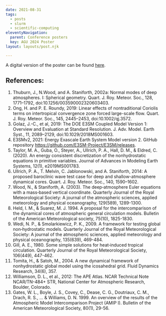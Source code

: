 ```yaml
---
date: 2021-08-31
tags:
  - posts
  - slurm
  - scientific-computing
eleventyNavigation:
  parent: Conference posters
  key: AGU 2024 Poster
layout: layouts/post.njk

---
```


A digital version of the poster can be found [here]().

## References:
1. Thuburn, J., N.Wood, and A. Staniforth, 2002a: Normal modes of deep atmospheres. I: Spherical geometry. Quart. J. Roy. Meteor. Soc., 128, 1771–1792, doi:10.1256/003590002320603403.
2. Ong, H. and P. E. Roundy, 2019: Linear effects of nontraditional Coriolis terms on intertropical convergence zone forced large-scale flow. Quart. J. Roy. Meteor. Soc., 145, 2445–2453, doi:10.1002/qj.3572.
3. Golaz, J.-C., et al, 2019: The DOE E3SM Coupled Model Version 1: Overview and Evaluation at Standard Resolution. J. Adv. Model. Earth Syst., 11, 2089–2129, doi:10.1029/2018MS001603.
4. E3SMv2, 2021: Energy Exascale Earth System Model version 2. GitHub repository https://github.com/E3SM-Project/E3SM/releases.
5. Taylor, M. A., Guba, O., Steyer, A., Ullrich, P. A., Hall, D. M., & Eldred, C. (2020). An energy consistent discretization of the nonhydrostatic equations in primitive variables. Journal of Advances in Modeling Earth Systems, 12(1), e2019MS001783.
6. Ullrich, P. A., T. Melvin, C. Jablonowski, and A. Staniforth, 2014: A proposed baroclinic wave test case for deep and shallow-atmosphere dynamical cores. Quart. J. Roy. Meteor. Soc., 140, 1590–1602.
7. Wood, N., & Staniforth, A. (2003). The deep‐atmosphere Euler equations with a mass‐based vertical coordinate. Quarterly Journal of the Royal Meteorological Society: A journal of the atmospheric sciences, applied meteorology and physical oceanography, 129(589), 1289-1300.
8. Held, I. M., & Suarez, M. J. 1994. A proposal for the intercomparison of the dynamical cores of atmospheric general circulation models. Bulletin of the American Meteorological society, 75(10), 1825-1830.
9. Wedi, N. P., & Smolarkiewicz, P. K., 2009. A framework for testing global non‐hydrostatic models. Quarterly Journal of the Royal Meteorological Society: A journal of the atmospheric sciences, applied meteorology and physical oceanography, 135(639), 469-484.
10. Gill, A. E., 1980. Some simple solutions for heat‐induced tropical circulation. Quarterly Journal of the Royal Meteorological Society, 106(449), 447-462.
11. Tomita, H., & Satoh, M., 2004. A new dynamical framework of nonhydrostatic global model using the icosahedral grid. Fluid Dynamics Research, 34(6), 357.
12. Williamson, D. L., et al., 2012: The APE Atlas. NCAR Technical Note NCAR/TN-484+ STR, National Center for Atmospheric Research, Boulder, Colorado.
13. Gates, W. L., Boyle, J. S., Covey, C., Dease, C. G., Doutriaux, C. M., Drach, R. S., ... & Williams, D. N. 1999. An overview of the results of the Atmospheric Model Intercomparison Project (AMIP I). Bulletin of the American Meteorological Society, 80(1), 29-56.


